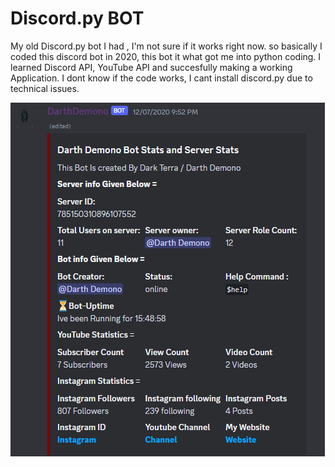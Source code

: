 # Discord.py BOT
My old Discord.py bot I had , I'm not sure if it works right now. so basically I coded this discord bot in 2020, this bot it what got me into python coding. I learned Discord API, YouTube API and succesfully making a working Application. I dont know if the code works, I cant install discord.py due to technical issues. 

  <div>
<img src="https://raw.githubusercontent.com/darthdemono/Discord.py/main/discordbot.png" >
</div>
